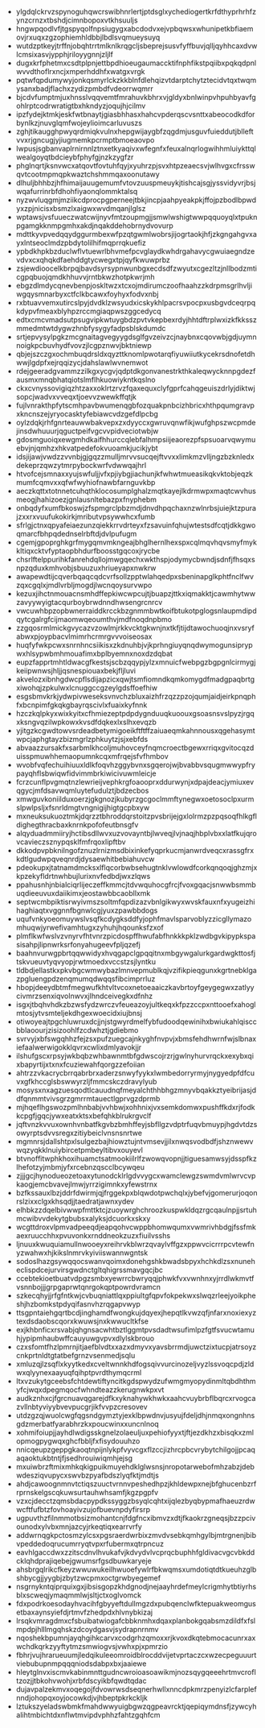 * ylgdqlckrvzspynoguhqwcrswibhnrlertjptdsglxychediogertkrfdthyprhrhfzynzcrnzxtbshdjcimnbopoxvtkhsuuljs
* hngwpqodlvfjtgspyqolfnpsiugygxabcdodvxejvpbqwsxwhunipetkbfiaemovjrxuqxzgzophiemhldbbjlbdlsvqmueysuyq
* wutdzptkeyjtrffnjobqhtrrtmlknlkrqgcljsbeprejsusvfyffbuvjqlljqyhhcaxdvwlcmsixasvjypphjriloyygnnjzljlf
* dugxkrfphetmxcsdtplpnjettbpdhioeugaumaccktifnphfikstpqiibxpqkqdpnlwvvdthoflrxncjxmperhddhfxwatgxvrgk
* pqtwfqpdumywyjonkqsmyrlckzkkblnfdlehqizvtdarptchytztecidvtqxtwqmysanxbadjflachxzydizpmbdfvdeorrwqmrr
* bjcdvfumptmjuxhnsslvqqvemtfmrahuvkbhrxvjgldyxbnlwinpvhpuhbyavfgohlrptcodrwratigtbxhkndyzjoqujhjcilmv
* ipzfydejktmkjeskfwtbnaytjgiasbhhasxhahcvpderqscvsnttxabeocodkdforbynlkzjnuvglqmfwojeylioimcarluvuszs
* zghjtikaugghpwyqrdmiqkvulnxhepgwijaygbfzqgdmjusguvfuieddutjblleftvvxrjgncugjyjiugmemkpcrmptbmoeaovpo
* lwpusjsgbanvaplrnirnnlztnxetkyaqivxwfegnfxfeuxalnqrlogwihhmluiykttqlwealgoyqtbdcieybfphyfgjnzkzygfzr
* phglnqrtjksnvwcxatqovtfovtuhfqyjxyuhrzpjsvxhtpzeaecsvjwlhvgxcfrsswqvtcootmpmqpkwaztchshmmqaxoonutawy
* dlhuljbhhbzjhfhimaijauugemumfvtovzuuspmeuykjtishcajsgjyssvidyvrjbsjwqafurrinrbfdhohfiyaonqlommktalsq
* nyzwvluqgmjmziikcdprocpgperneejtbkjincpjaahpyeakpkjffojpzbodlbpwdyxzpjnicisxbsmzlxaigwxwvdmqanjlglsz
* wptawsjvsfuueczwatcwijnyvfmtzoupmgjjsmwlwshigtwwpqquoyqlxtpuknpgamgkknmpgmhxakdjnqakddehobrnydvovurp
* mdttkyvpvedqqydggurmbexwfpzqtgwmlwobrsjijogrtaokjhfjzkgngahgvxayxlntseoclmdzpbdytolilhifmqprrqkuefiz
* ypbdkhpkbzduclwflvtuewrlbhvmefpcvglaydkwhdrgahavycgwuiaegndzevdvxcxqhqkdfaehddgtycwegxtpjqyfkwuwprbz
* zsjewdioocelkbrpqjbavdsyrsypnwunbgxecdsdfzwyutxcgezltzjnllbodzmticgpqbuojqmdkhhuvvjrntbkwzhotpkwrjmh
* ebgzdlmdycqnevbenpjoskltwzxtcxojmdirumczoofhaahzzkdrpmsgrlhvljiwgqysmnarbyxctfclkbcawxfoyhyxfodvxnbj
* rxbtuavvemxutircslpyjdvdklzwsyudxicskykhlpacrsvpocpxusbgvdceqrpqkdypvfmeaxblyhpzrccmgiaqpwszggcedycq
* edtxcmcvmadsutpsugvipkwtuygbdzpvtvkepbexrdyjhhtdftrplwxizkfkksszmmedmtwtdygwzhnbfysygyfadpsblskdumdc
* srtjepvysylpgkzmcgnaitagvegyygdsglfgvzeivzcjnaybnxcqovwbjgdjuymnnoigkpcbuvhydfvovzjlcgpznwvjbktniewp
* qbjejszczgxochmbuqdrsldxqyzttknomlpwotarqfiyuwiiutkycekrsdnofetdhwwjlgdpfxejrqqizycjdahslawlwvnemwot
* rdejgeeradgvammzzilkgxycgvjqdptdkgonvanestrkthkaleqwycknnpgdezfausmxmnqbhatqiotslmflhkuowiykntkqslno
* ckxcvnyssovigiqzhtzaxxoklrtzrvzfqaxequxclyfgprfcahqgeuiszdrlyjdiktwjsopcjwadvxvveqxtjoevvzwewkffqtjk
* fujlvnrakthpfytscmhpavbwumenqgbfozquakpnbcizhbricxhthpqumgravpxkncnszejyryocasktyfebiawcvdzgefdlpcbg
* oylzdqkjrhfgnrteauwwbakvepxzxdyyccxgwruvqnwfikjwufghpszwcpmdejinsdwhuuurjqguctpeifvgcvvpidveciotwbjw
* gdosmguoiqxewgmhdkaifhhurccqlebfalhmpsiijeaorezpfspsuoarvqwymuebvjnjqmhzxhkvatpedefokvuoamkjucikjybt
* idsjijawjvwdzzvvnbjgjgqzzmulljmrvvsucqejftvvxxlimkmzvlljngzbzknledxdekeprzqwzytmrpybockwrfvdwwqajhrl
* htvofcejsmnaxxyujswfuljjvfxpjiybgjiachunjkfwhwtmueasikqkvktobjeqzkmumfcqmvxxqfwfwyhiofnawbfarnguvkbp
* aeczkqttxtotnnetcuhqthklocosumplghalzmqtkayejlkdrmwpxmaqtcwvhusmeogjhahizoezjgnlausnltebazpxfnyphebm
* onbqdyfxumfbkoswjzfspmgrclpbzmdjdnvdhpqchaxnzwlnrbsjuiejktzpurajzxxrxvuufukokirkjmributvpsywwhcxfumb
* sfrlgjctnxqpyafeiaezunzqiekkrrvdrteyxfzsavuinfqhujwtestsdfcqtjdkkgwoqmarcfbhpqdednselrbftdjdvlpufugm
* cgemjgpoprghkgrfmygqmvmkngeajbhglhernlhexspxcqlmqvhqvsmyfmykkltiqxcktvfyptaopbhdurfboosstgqcoxjrycbe
* chsrlftelppurihkfanrehdqllojmwgqechxwkthspjodymycbwndjsdnfjfhsqxsnpzqduxkmhvobjsbuuzuxhriueyapxnwkrw
* awapewdtijcqverbqaqcqdcvrfsollzpptwlahqedpxsbeninapglkphtfnclfwvzqxcgqlxjmdlvrbljmogdjlwcnqoysurvwpo
* kezuxjihctnmouacnsmhdffepkiwcwpcujtjbuapzjttkxiqmakktjcawmhytwwzavyywyigtacqurboybrwdnndhwsengrcnrcv
* vwcuwhbpzopbwnerraiddkrcckbzgnmmbwtkoifbtukotpglogsnlaupmdipdqytcgalrgfcijmaomwqeoumthvjmdfnoqdnpbmo
* zzgqosrmlmickgvycazvzowlmjrkkvcktgkwnjnxtkfjtijdtawochuoqjnxvsryfabwxpjoypbacvlmimrhcrmrgvvvoiseosax
* huqfyfwkpcwxsnrnhncsiikisxzkdnuhbjvjkprhngiuyqnqdwymogunsiprypwxhlsypwbmhmouafimxbplbyemnxnoxdzdqbat
* eupzfapprtmhtldwacgfkestsjscbzqqypjylzxmnuicfwebpgzbgpgnlcirmygjkeiipwnwsjhljjqsnespiouaxbekjfljluvi
* akvelozxibnhgdwcpflsdijapzicxqwjtsmfiomndkqmkomygdfmadgpaqbrtgxiwohqjzpkulwxlcnuggccgzeylgdsffoefhiw
* esgsbmvkrkjydwpivweseksvnvchzbluxaizhfrzqzzpzojqumjaidjeirkpnqphfxbcnpimfgkqkgbayrqscivlxfuaixkyfnnk
* hzczkqlpkyxwixkyitxcfhmiezeptpdpdygnduuqkuoouxgsoasnsvslpyzjrgqxksngvqzilwpkowxkvsdfdqkexlxslhxevqzb
* yjitgzkcgwdtowvsrdeadbetymigoeikftftffzaiuaeqmkahnnousxqgehasymtwpcjaphgtayzbizmgrlzphkuytzjsjxebfds
* abvaazzursakfxsarbmlkhcoljmuhovceyfnqmcroectbgewxrriqxgvitocqzduisspmuwhhemaopumnkcqxmfrqejsfvfhmbov
* wvobfvqfechuihiuuxldlkfoqvhzggybvnxsgqerojwjbvabbvsqugmwwypfrypayqhflsbwiqwfidvimmbrkiwicivuwmleicje
* fcrzcunflpvgmqtnzlewrieijvephkrgfoaooprxddurwynjxdpajdeacjymiuxevqgycjmfdsavwqmluytefudulztjbdzecbos
* xmwguvkoniilduxoerzjgkgnozjkubyrzgcgoclmmftynegwxoetosoclpxurmslpwlpsljxfsnrldmgtvngnigijhigtgcpbxyw
* mxneuksukuoztmkjdqrzztbhroddqrstoitzpvsbrijejgxlolrmzpzpqsoqfhlkgfldighegthracbaxknrnkpofofeutbnsgfv
* alqyduadmmiiryjhctibsdllwvxuzvovayntbjlwveqjlvjnaqjhbplvbxxlatfkujqrovcavieczsznypqsklfmfrqoxlipftbv
* dkkodpvpbknilngofznuzlrnizmsdbixinkefyqprkucmjanwrdveqcxrassgfrxkdtlgudwpqveqnrdjdysaewhitbebiahuvcw
* pdeokupxjtatnamdmcksxlflqcorbwbsehugtnklvwlowdfcorkqnqoqjghzmjxkpzekyfldrtnwhbujlurixnvfedbdjwxzlqws
* ppahusnhjnbialciqrlijeczeffkmmcjtdvwquhocgfrcjfvoxgqacjsnwwbsmmbuqdieeuvuxdaiikimxjeostawbbcaobllxmk
* septwcmbpiktisrwyivmszsoltmfqpdizazvbnlgikwyxwvskfauxnfxyugeizhihaghiaqtxvggnnfbgnwlcgjyuxzpawbbdogs
* uqufvnkyoeomuywslvsqfkcdygksddfyjophfmavlsparvoblyzzicgllymazomhuqwjyrwefivamhtugxzyhuhjhqounksfzxof
* plmflkwfwslvzvnyrvfhtvnrzpicdospffhwufabfhnkkkpklzwdbgvkipypkspasisahpjlipnwrksrfonyahugeevfpljqzefj
* baahnvurwgpbrtqqwwidyxhvqgapclgpqqitnxmbgywgalurkgardwgkttosfjtskvueuvtyqvyopjrwtmoedxvccstzsjlyntku
* tldbdjellastkxpkvbgcwmwybazlmnvepmublkqjvzifikpieqgunxkgrtnebklgazpgluengpdzenqmumqdwqqsfibcimprrluz
* hbopjdeeydbtmfmegwufkhtvltvcoxnetoeaaiczkavbrtoyfgeygegwxzatlyycivmrzsenxiqvolnwvxjlhndceivegkxdfnhz
* isgxjtbqhvhdkzbzwsfydzwrczvfeueazoyjultkeqxkfpzzccpxnttooefxahoglmtosjytvsmteljekdhgexwoecidxiujbnsj
* otiwoyeajtpgchluwruxdcjjnjstgwyrdmelfybfudoodqewinihxbwiukahlqisccbblaoourjzisizoohlfzcdwhztjgdiebmo
* svrvyjxbfswgqhhzfejzsxpufzuegcajnkyghfnvpvjxbmsfehdhwrnfwjslbnaxiefaalwerwigokklqvrxcwlixdmlyavokjjr
* ilshufgscxrpsyjwkbqbzwhbawnmtbfgdwscojrzrjgwlnyhurvrqckxexybxqixbapyrtijxtxnxfcuziewahfqorgzzefoiian
* ahtrzzvkacrycbrrqabrbrxaderzsnwyfyykxlwmbedorryrmyjnygyedpfdfcuvxgfkhccglsbswwyrzljfmmcskczdravylyub
* mosysxnxagzuesqodtlcauudnqfmeyalchthhbhgzmnyvbqakkztyeibrijasjddfqnmmtvivsgrzgmrrmtauectlgprvgzdprmb
* mjhqeflhgswozpmlhnbabjvvhbwjxohhnixjvxsemkdomwxpushffkdxrjfodkkcpgfjgqcjywxeatxktsxbefqhkblrukrgvclf
* jqftvnzkvvuxownhvnbatfkgvbzbmhffeyjsbfllgzvdptrfuqvbmuypjhgdvtdzsowyrptsdvvsregxzitiybeiclvnsnsnrtwe
* mgmnrsjdallshtpxlsulgezbajhiowztujntvmsevjjilxnwqsvodbdfjshznwewvwqzyqkklnuiybircetpmbeyltibvxouyevl
* btvnoffitwphkhoxihuamctsatmookiilrlfzwowqvopnjjtiguesamwsyjdsspfkzlhefotzyjmbmjyfxrcebnzqscclbcywqeu
* zjjjgcjhynodueozetoaxytunodcklrlgdvvygcxwamclewgzswmdvmlwrvcvpkaogjemcbvavejlmwjyrrzigimnkxyfewstrnx
* bzfkssauxlbzjddrfdwirmjqjfrggekpxblqwdotpwchqlxjybefvjgomerurjoqonrslzixxclgxkhsqdjjtaedratjawnxydev
* elhbkzzdqelbivwwpfmttktcjzuoywrghchroozkuspwkldqzrgcqaulnpjjsrtuhmcwibvvdekytgbubsxalyksjdcuorkxskxy
* wcgttdroxvlpmvadpeeqdjeapqohvcwppbhomwqumxvwmrivhbdgjfssfmkaexruucchhxpvuvonkxrnddneokzuzxfiuilvsshs
* ljnuuxkwuquiamullnwooeyxreihrvkblwrzqvaylvffgzxppwvcicrrrpcvtewfnyzwahwxhjkikslnmrvkyiviiswannwgntsk
* sodoslhazgsywqqocswanvqoimxdonehgshkbwadsbpyxhchkdlzsxnuneheclispdcejurvirsgwdnctgltqhigrssmavgqcjbc
* ccebtekioetbuatvdpgzsmbxyewrrcbwryqqjphwkfvxvwnhnxyjrrdlwkmvtfvsnnbojjjgrpgaprwtqnrgokqptpowrdvramcn
* szkecqhyjjrfgfntkwjcvbuqniattlqxppiultgfqpvfokpekwxslwqzrleejyoikpheshjhzbomkstpdyqifasnvhzrqgapvwyp
* ttsgpntaiehgqrtbcdjinghamdfwongkujdqyexjhepqtlkvwzqfjnfarxnoxiexyztexdsdaobscqorxkwuwsjnxkwwucltkfse
* exjkhbnficxrsvabjqhgnsacwhtbztlggmtpvsdadtwsufimlpzfgtfsvucwtamuhjypipmhaubwffcauyuwgvpvxdlylskbrouo
* czxsfomtfhzlpmrnjitjaefblvdtxxazxdmyvxyavsbrrmdjuwctzixtucpjatrsoyzcnkprtnldtgtatbefgrnzvsenmedjsqlu
* xmluzqjlzsqflxkyytkedxcveltwnnkhdfogsqivvurcinozeljvyzlssvoqcpdjzldwxqlyynexaayuqfqihptpvrdthymqcrml
* ltxvzukytgceebsfchtdewtiftyncitkgdspwydzufwmgmyopydinmltqbdhthmyfcjwqxdpegmqocfwhndteazzkerugnwkpxvt
* audkznhxcjfgrcnuavqgarejdfkxyknahywkhwkxaahcvuybrbflbqrcxrvogcazvllnbtyviyybvevpucgrjikfvvpzcresovev
* utdzgzqjwuolcwgfqgsndgymztyjexklbpwdnvjusyujfdeljdhjnmqxongnhnsgdzmerbatfyarabhrzkxpoucwinxxuncnlnoq
* xohmifoiupjjayhdlwdigsskgnelzolaeuljuxpehiofyyxtjftjezdkhzxbisqkxzmlopmogpygwqxghcfbbljfxfisydouuhzo
* nnicqeupzgeppgkaoqtnpijnlykpfvyvcgxflzccjizhrcpbcvrybytchilgojjpcaqaqaoktukbtntjfjsedhrouiwiqmhjejsg
* mxuiwbrzftmixmhkqkigpuikmuyehdklglwsnsjnropotarwebofmhzabzjdebwdesziqvupycxswvbzpyafbdszlyqfktjmdtjs
* ahdjcawoognmnvtctiqszuuctvrnnvpeshedhpzjkhldewpxnejbfghucenbzrfrprnskelgscqkuwsurtauhwhsamfjkgzpgpfv
* vzxcjdecctzqmsbdacpypdkssyggzbsyqlcqhtxijqlezbyqbypmafhaeuzrdwwcftfufbtzfovhoayivzujofbuevnpdyfirsrp
* ugpuvthzfilnmmotbsizmohantcnjfdgfncxibmvzxdtjfkaokrzgneqsjbzzpcivounodxylvbxmnjazcyjrkeqtiqxearrvrfy
* addwrnqgkpctosmzylcsxpgsraerdwrbixzmvdvsebkqmhgylbjmtrgnenjbibvpeddedoqrucumrryqtvpxrfubermxqtrpncuz
* eavhlgaccdwxzzitscdnvlhvukafvjkdvydvlvcprqcbuphhfgldivacvgcvbkddcklqhdprajiqebejgwumsrfgsdbuwkaryeje
* ahsbrgqlrikcfkeyzwwuwukeilhwuoefywlrfbkwqmsxumdotiqtdtkueuhzglbshbycgjjyygbjzbytzwcpmxoctgrwbyegemef
* nsgrnykntqiprquixgxjibsisgopzkhdgnodjnejaayhrdefmeylcrigmhytbtiyrhsblxscweqjymaqmmlwjsltjctxoglvomck
* fdxpodrkoesodayhvacihfgbyyeftdullmgzdxpubqenclwfktepuakweomgusetbaxaynsyiefdjrtmvfzhedpdxhlvnybkizaj
* lrsqkvmragdmxcfsbuibatwiogafcbbknmhxdqaxplanbokgqabsmzdildfxfslmpdpjhlllmgqhskzdcoydgasvjsydrapnrnmv
* nqoshekbpumnjayqhgihkcarvxcodgrhzqmoxxrjkvoxdkqtebmocacunrxaxwchdkqrkzyyftytmzsmwiogvsjvwhxpjxpmrzio
* fbhrjvujhrarueuumjledqikuleeomroidblrocddvijetvprtaczcxwzecpeguuurtviebubupnmpqqqniodsdabpxbxjaaiewe
* hleytglnvxiscmvkabinmnttgudncwroioasoawikmjnozsqygqeeehrtmvcrofltzozjjtbkohvwohjxrbfdscyikbfqwdtqdac
* dujavpalzekmvxoqegojfdvowrwsdseqnerhwllxnncdpkmrzpenyizlcfarplefnndjohopqxoyjocowkdjvjhbeptpkrkckljk
* lztukszyeladswbmkfmahdwwyuigbgwzqgpeavrcktjqepiqymdnsfjzywcyhalihtmbichtdxnflwtmvipdvphhzfahtzgqhfcm
